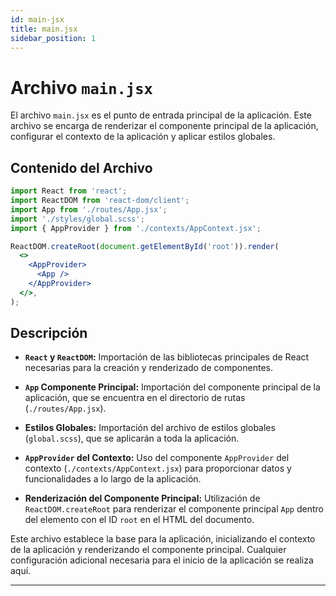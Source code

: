 ```yaml
---
id: main-jsx
title: main.jsx
sidebar_position: 1
---
```


# Archivo `main.jsx`

El archivo `main.jsx` es el punto de entrada principal de la aplicación. Este archivo se encarga de renderizar el componente principal de la aplicación, configurar el contexto de la aplicación y aplicar estilos globales.

## Contenido del Archivo

```jsx
import React from 'react';
import ReactDOM from 'react-dom/client';
import App from './routes/App.jsx';
import './styles/global.scss';
import { AppProvider } from './contexts/AppContext.jsx';

ReactDOM.createRoot(document.getElementById('root')).render(
  <>
    <AppProvider>
      <App />
    </AppProvider>
  </>,
);
```

## Descripción

- **`React` y `ReactDOM`:** Importación de las bibliotecas principales de React necesarias para la creación y renderizado de componentes.

- **`App` Componente Principal:** Importación del componente principal de la aplicación, que se encuentra en el directorio de rutas (`./routes/App.jsx`).

- **Estilos Globales:** Importación del archivo de estilos globales (`global.scss`), que se aplicarán a toda la aplicación.

- **`AppProvider` del Contexto:** Uso del componente `AppProvider` del contexto (`./contexts/AppContext.jsx`) para proporcionar datos y funcionalidades a lo largo de la aplicación.

- **Renderización del Componente Principal:** Utilización de `ReactDOM.createRoot` para renderizar el componente principal `App` dentro del elemento con el ID `root` en el HTML del documento.

Este archivo establece la base para la aplicación, inicializando el contexto de la aplicación y renderizando el componente principal. Cualquier configuración adicional necesaria para el inicio de la aplicación se realiza aquí.

---

